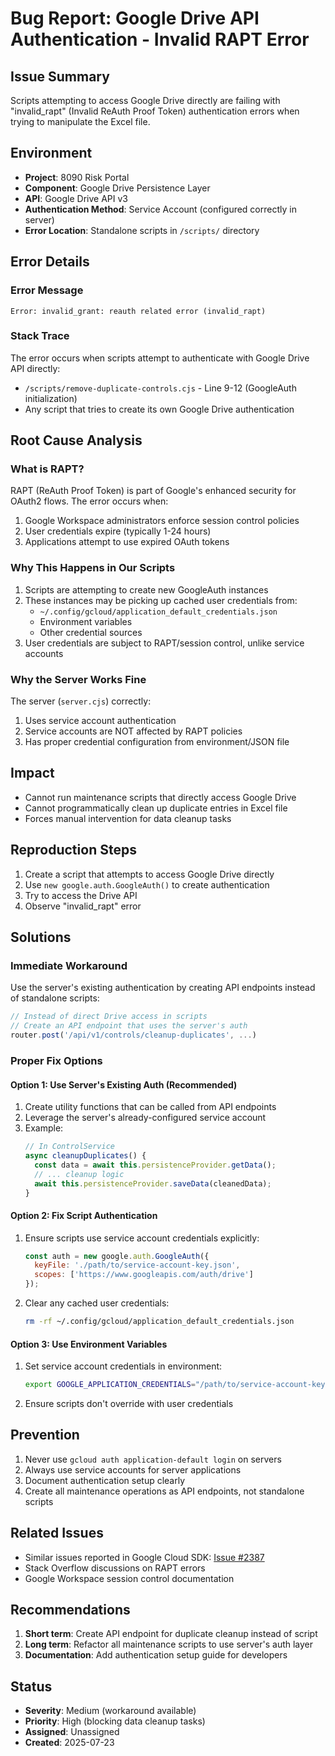 # Bug Report: Google Drive API Authentication - Invalid RAPT Error

## Issue Summary
Scripts attempting to access Google Drive directly are failing with "invalid_rapt" (Invalid ReAuth Proof Token) authentication errors when trying to manipulate the Excel file.

## Environment
- **Project**: 8090 Risk Portal
- **Component**: Google Drive Persistence Layer
- **API**: Google Drive API v3
- **Authentication Method**: Service Account (configured correctly in server)
- **Error Location**: Standalone scripts in `/scripts/` directory

## Error Details

### Error Message
```
Error: invalid_grant: reauth related error (invalid_rapt)
```

### Stack Trace
The error occurs when scripts attempt to authenticate with Google Drive API directly:
- `/scripts/remove-duplicate-controls.cjs` - Line 9-12 (GoogleAuth initialization)
- Any script that tries to create its own Google Drive authentication

## Root Cause Analysis

### What is RAPT?
RAPT (ReAuth Proof Token) is part of Google's enhanced security for OAuth2 flows. The error occurs when:
1. Google Workspace administrators enforce session control policies
2. User credentials expire (typically 1-24 hours)
3. Applications attempt to use expired OAuth tokens

### Why This Happens in Our Scripts
1. Scripts are attempting to create new GoogleAuth instances
2. These instances may be picking up cached user credentials from:
   - `~/.config/gcloud/application_default_credentials.json`
   - Environment variables
   - Other credential sources
3. User credentials are subject to RAPT/session control, unlike service accounts

### Why the Server Works Fine
The server (`server.cjs`) correctly:
1. Uses service account authentication
2. Service accounts are NOT affected by RAPT policies
3. Has proper credential configuration from environment/JSON file

## Impact
- Cannot run maintenance scripts that directly access Google Drive
- Cannot programmatically clean up duplicate entries in Excel file
- Forces manual intervention for data cleanup tasks

## Reproduction Steps
1. Create a script that attempts to access Google Drive directly
2. Use `new google.auth.GoogleAuth()` to create authentication
3. Try to access the Drive API
4. Observe "invalid_rapt" error

## Solutions

### Immediate Workaround
Use the server's existing authentication by creating API endpoints instead of standalone scripts:
```javascript
// Instead of direct Drive access in scripts
// Create an API endpoint that uses the server's auth
router.post('/api/v1/controls/cleanup-duplicates', ...)
```

### Proper Fix Options

#### Option 1: Use Server's Existing Auth (Recommended)
1. Create utility functions that can be called from API endpoints
2. Leverage the server's already-configured service account
3. Example:
   ```javascript
   // In ControlService
   async cleanupDuplicates() {
     const data = await this.persistenceProvider.getData();
     // ... cleanup logic
     await this.persistenceProvider.saveData(cleanedData);
   }
   ```

#### Option 2: Fix Script Authentication
1. Ensure scripts use service account credentials explicitly:
   ```javascript
   const auth = new google.auth.GoogleAuth({
     keyFile: './path/to/service-account-key.json',
     scopes: ['https://www.googleapis.com/auth/drive']
   });
   ```
2. Clear any cached user credentials:
   ```bash
   rm -rf ~/.config/gcloud/application_default_credentials.json
   ```

#### Option 3: Use Environment Variables
1. Set service account credentials in environment:
   ```bash
   export GOOGLE_APPLICATION_CREDENTIALS="/path/to/service-account-key.json"
   ```
2. Ensure scripts don't override with user credentials

## Prevention
1. Never use `gcloud auth application-default login` on servers
2. Always use service accounts for server applications
3. Document authentication setup clearly
4. Create all maintenance operations as API endpoints, not standalone scripts

## Related Issues
- Similar issues reported in Google Cloud SDK: [Issue #2387](https://github.com/googleapis/google-cloud-go/issues/2387)
- Stack Overflow discussions on RAPT errors
- Google Workspace session control documentation

## Recommendations
1. **Short term**: Create API endpoint for duplicate cleanup instead of script
2. **Long term**: Refactor all maintenance scripts to use server's auth layer
3. **Documentation**: Add authentication setup guide for developers

## Status
- **Severity**: Medium (workaround available)
- **Priority**: High (blocking data cleanup tasks)
- **Assigned**: Unassigned
- **Created**: 2025-07-23